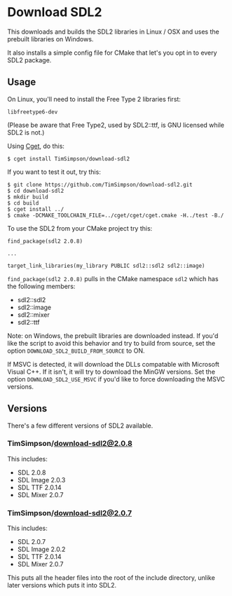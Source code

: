 # Download SDL2

This downloads and builds the SDL2 libraries in Linux / OSX and uses the prebuilt libraries on Windows.

It also installs a simple config file for CMake that let's you opt in to every SDL2 package.

## Usage

On Linux, you'll need to install the Free Type 2 libraries first:

    libfreetype6-dev

(Please be aware that Free Type2, used by SDL2::ttf, is GNU licensed while
 SDL2 is not.)

Using [Cget](https://github.com/pfultz2/cget), do this:

    $ cget install TimSimpson/download-sdl2

If you want to test it out, try this:

    $ git clone https://github.com/TimSimpson/download-sdl2.git
    $ cd download-sdl2
    $ mkdir build
    $ cd build
    $ cget install ../
    $ cmake -DCMAKE_TOOLCHAIN_FILE=../cget/cget/cget.cmake -H../test -B./

To use the SDL2 from your CMake project try this:

    find_package(sdl2 2.0.8)

    ...

    target_link_libraries(my_library PUBLIC sdl2::sdl2 sdl2::image)

`find_package(sdl2 2.0.8)` pulls in the CMake namespace `sdl2` which has the following members:

* sdl2::sdl2
* sdl2::image
* sdl2::mixer
* sdl2::ttf

Note: on Windows, the prebuilt libraries are downloaded instead. If you'd like the script to avoid this behavior and try to build from source, set the option `DOWNLOAD_SDL2_BUILD_FROM_SOURCE` to ON.

If MSVC is detected, it will download the DLLs compatable with Microsoft Visual C++. If it isn't, it will try to download the MinGW versions. Set the option `DOWNLOAD_SDL2_USE_MSVC` if you'd like to force downloading the MSVC versions.

## Versions

There's a few different versions of SDL2 available.

### TimSimpson/download-sdl2@2.0.8

This includes:

* SDL 2.0.8
* SDL Image 2.0.3
* SDL TTF 2.0.14
* SDL Mixer 2.0.7


### TimSimpson/download-sdl2@2.0.7

This includes:

* SDL 2.0.7
* SDL Image 2.0.2
* SDL TTF 2.0.14
* SDL Mixer 2.0.7

This puts all the header files into the root of the include directory, unlike later versions which puts it into SDL2.

